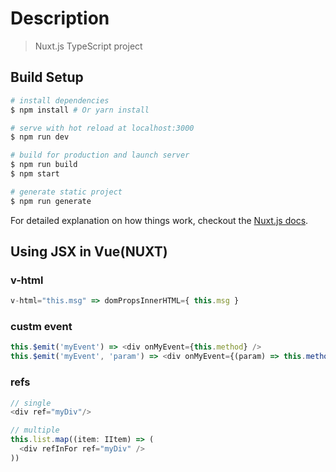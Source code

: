 # Description

> Nuxt.js TypeScript project

## Build Setup

``` bash
# install dependencies
$ npm install # Or yarn install

# serve with hot reload at localhost:3000
$ npm run dev

# build for production and launch server
$ npm run build
$ npm start

# generate static project
$ npm run generate
```

For detailed explanation on how things work, checkout the [Nuxt.js docs](https://github.com/nuxt/nuxt.js).


## Using JSX in Vue(NUXT)

### v-html
```js
v-html="this.msg" => domPropsInnerHTML={ this.msg }
```

### custm event
```js
this.$emit('myEvent') => <div onMyEvent={this.method} />  
this.$emit('myEvent', 'param') => <div onMyEvent={(param) => this.method(param)} />
```

### refs
```js
// single
<div ref="myDiv"/>

// multiple
this.list.map((item: IItem) => (
  <div refInFor ref="myDiv" />
))
```
